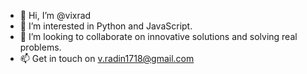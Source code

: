 - 👋 Hi, I’m @vixrad
- 👀 I’m interested in Python and JavaScript.
- 💞️ I’m looking to collaborate on innovative solutions and solving real problems.
- 📫 Get in touch on v.radin1718@gmail.com

<!---
vixrad/vixrad is a ✨ special ✨ repository because its `README.md` (this file) appears on your GitHub profile.
You can click the Preview link to take a look at your changes.
--->
